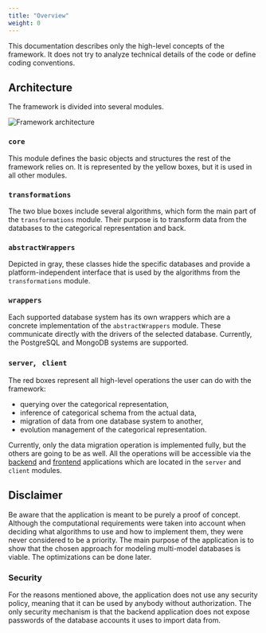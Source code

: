 ```yaml
---
title: "Overview"
weight: 0
---
```


This documentation describes only the high-level concepts of the framework. It does not try to analyze technical details of the code or define coding conventions.

## Architecture

The framework is divided into several modules.

![Framework architecture](/img/overall-architecture.png)

### `core`

This module defines the basic objects and structures the rest of the framework relies on. It is represented by the yellow boxes, but it is used in all other modules.

### `transformations`

The two blue boxes include several algorithms, which form the main part of the `transformations` module. Their purpose is to transform data from the databases to the categorical representation and back.

### `abstractWrappers`

Depicted in gray, these classes hide the specific databases and provide a platform-independent interface that is used by the algorithms from the `transformations` module.

### `wrappers`

Each supported database system has its own wrappers which are a concrete implementation of the `abstractWrappers` module. These communicate directly with the drivers of the selected database. Currently, the PostgreSQL and MongoDB systems are supported.

### `server`, ` client`

The red boxes represent all high-level operations the user can do with the framework:
- querying over the categorical representation,
- inference of categorical schema from the actual data,
- migration of data from one database system to another,
- evolution management of the categorical representation.

Currently, only the data migration operation is implemented fully, but the others are going to be as well. All the operations will be accessible via the [backend](backend.md) and [frontend](frontend.md) applications which are located in the `server` and `client` modules.

## Disclaimer

Be aware that the application is meant to be purely a proof of concept. Although the computational requirements were taken into account when deciding what algorithms to use and how to implement them, they were never considered to be a priority. The main purpose of the application is to show that the chosen approach for modeling multi-model databases is viable. The optimizations can be done later.

### Security

For the reasons mentioned above, the application does not use any security policy, meaning that it can be used by anybody without authorization. The only security mechanism is that the backend application does not expose passwords of the database accounts it uses to import data from.
